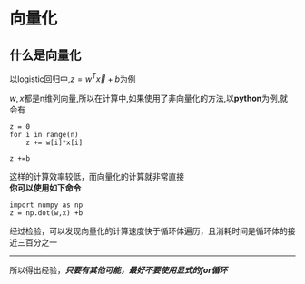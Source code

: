 # 向量化
## 什么是向量化
以logistic回归中,$z=w^T\vec{x}+b$为例

$w,x$都是n维列向量,所以在计算中,如果使用了非向量化的方法,以**python**为例,就会有
```
z = 0
for i in range(n)
    z += w[i]*x[i]

z +=b
```
这样的计算效率较低，而向量化的计算就非常直接\
**你可以使用如下命令**
```
import numpy as np
z = np.dot(w,x) +b
```
经过检验，可以发现向量化的计算速度快于循环体遍历，且消耗时间是循环体的接近三百分之一
****
所以得出经验，***只要有其他可能，最好不要使用显式的for循环***